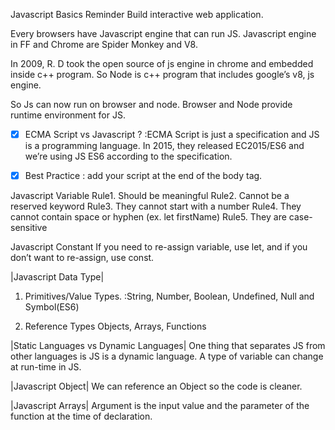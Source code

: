 Javascript Basics Reminder
Build interactive web application.

Every browsers have Javascript engine that can run JS. Javascript engine in FF and Chrome are Spider Monkey and V8.  

In 2009, R. D took the open source of js engine in chrome and embedded inside c++ program. So Node is c++ program that includes google’s v8, js engine. 

So Js can now run on browser and node. Browser and Node provide runtime environment for JS.

- [x] ECMA Script vs Javascript ?
:ECMA Script is just a specification and JS is a programming language.
In 2015, they released EC2015/ES6 and we’re using JS ES6 according to the specification.

- [x] Best Practice : add your script at the end of the body tag.

Javascript Variable
Rule1. Should be meaningful
Rule2. Cannot be a reserved keyword
Rule3. They cannot start with a number
Rule4. They cannot contain space or hyphen (ex. let firstName)
Rule5. They are case-sensitive
 
Javascript Constant
If you need to re-assign variable, use let, and if you don’t want to re-assign, use const.


|Javascript Data Type|
1. Primitives/Value Types.
:String, Number, Boolean, Undefined, Null and Symbol(ES6)

2. Reference Types
Objects, Arrays, Functions

|Static Languages vs Dynamic Languages|
One thing that separates JS from other languages is JS is a dynamic language. A type of variable can change at run-time in JS.

|Javascript Object|
We can reference an Object so the code is cleaner.

|Javascript Arrays|
Argument is the input value and the parameter of the function at the time of declaration.